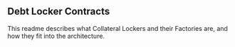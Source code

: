 ## Debt Locker Contracts

This readme describes what Collateral Lockers and their Factories are, and how they fit into the architecture.
